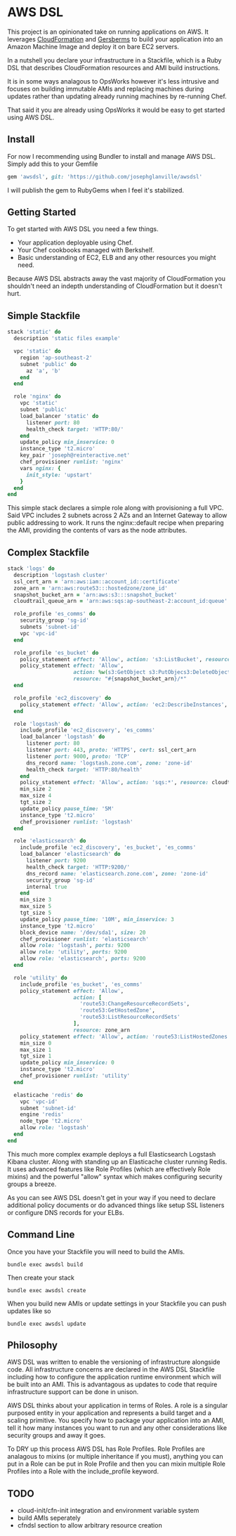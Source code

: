 AWS DSL
======

This project is an opinionated take on running applications on AWS.
It leverages [CloudFormation](http://aws.amazon.com/cloudformation/) and [Gersberms](https://github.com/josephglanville/gersberms) to build your application into an Amazon Machine Image and deploy it on bare EC2 servers.

In a nutshell you declare your infrastructure in a Stackfile, which is a Ruby DSL that describes CloudFormation resources and AMI build instructions.

It is in some ways analagous to OpsWorks however it's less intrusive and focuses on building immutable AMIs and replacing machines during updates rather than updating already running machines by re-running Chef.

That said it you are already using OpsWorks it would be easy to get started using AWS DSL.

Install
-------

For now I recommending using Bundler to install and manage AWS DSL.
Simply add this to your Gemfile

```ruby
gem 'awsdsl', git: 'https://github.com/josephglanville/awsdsl'
```

I will publish the gem to RubyGems when I feel it's stabilized.

Getting Started
---------------

To get started with AWS DSL you need a few things.

* Your application deployable using Chef.
* Your Chef cookbooks managed with Berkshelf.
* Basic understanding of EC2, ELB and any other resources you might need.

Because AWS DSL abstracts away the vast majority of CloudFormation you shouldn't need an indepth understanding of CloudFormation but it doesn't hurt.

Simple Stackfile
----------------

```ruby
stack 'static' do
  description 'static files example'

  vpc 'static' do
    region 'ap-southeast-2'
    subnet 'public' do
      az 'a', 'b'
    end
  end

  role 'nginx' do
    vpc 'static'
    subnet 'public'
    load_balancer 'static' do
      listener port: 80
      health_check target: 'HTTP:80/'
    end
    update_policy min_inservice: 0
    instance_type 't2.micro'
    key_pair 'joseph@reinteractive.net'
    chef_provisioner runlist: 'nginx'
    vars nginx: {
      init_style: 'upstart'
    }
  end
end
```

This simple stack declares a simple role along with provisioning a full VPC.
Said VPC includes 2 subnets across 2 AZs and an Internet Gateway to allow public addressing to work.
It runs the nginx::default recipe when preparing the AMI, providing the contents of vars as the node attributes.

Complex Stackfile
-----------------

```ruby
stack 'logs' do
  description 'logstash cluster'
  ssl_cert_arn = 'arn:aws:iam::account_id::certificate'
  zone_arn = 'arn:aws:route53:::hostedzone/zone_id'
  snapshot_bucket_arn = 'arn:aws:s3:::snapshot_bucket'
  cloudtrail_queue_arn = 'arn:aws:sqs:ap-southeast-2:account_id:queue'

  role_profile 'es_comms' do
    security_group 'sg-id'
    subnets 'subnet-id'
    vpc 'vpc-id'
  end

  role_profile 'es_bucket' do
    policy_statement effect: 'Allow', action: 's3:ListBucket', resource: snapshot_bucket_arn
    policy_statement effect: 'Allow',
                     action: %w(s3:GetObject s3:PutObjecs3:DeleteObject s3:DeleteObject),
                     resource: "#{snapshot_bucket_arn}/*"
  end

  role_profile 'ec2_discovery' do
    policy_statement effect: 'Allow', action: 'ec2:DescribeInstances', resource: '*'
  end

  role 'logstash' do
    include_profile 'ec2_discovery', 'es_comms'
    load_balancer 'logstash' do
      listener port: 80
      listener port: 443, proto: 'HTTPS', cert: ssl_cert_arn
      listener port: 9000, proto: 'TCP'
      dns_record name: 'logstash.zone.com', zone: 'zone-id'
      health_check target: 'HTTP:80/health'
    end
    policy_statement effect: 'Allow', action: 'sqs:*', resource: cloudtrail_queue_arn
    min_size 2
    max_size 4
    tgt_size 2
    update_policy pause_time: '5M'
    instance_type 't2.micro'
    chef_provisioner runlist: 'logstash'
  end

  role 'elasticsearch' do
    include_profile 'ec2_discovery', 'es_bucket', 'es_comms'
    load_balancer 'elasticsearch' do
      listener port: 9200
      health_check target: 'HTTP:9200/'
      dns_record name: 'elasticsearch.zone.com', zone: 'zone-id'
      security_group 'sg-id'
      internal true
    end
    min_size 3
    max_size 5
    tgt_size 5
    update_policy pause_time: '10M', min_inservice: 3
    instance_type 't2.micro'
    block_device name: '/dev/sda1', size: 20
    chef_provisioner runlist: 'elasticsearch'
    allow role: 'logstash', ports: 9200
    allow role: 'utility', ports: 9200
    allow role: 'elasticsearch', ports: 9200
  end

  role 'utility' do
    include_profile 'es_bucket', 'es_comms'
    policy_statement effect: 'Allow',
                     action: [
                       'route53:ChangeResourceRecordSets',
                       'route53:GetHostedZone',
                       'route53:ListResourceRecordSets'
                     ],
                     resource: zone_arn
    policy_statement effect: 'Allow', action: 'route53:ListHostedZones', resource: '*'
    min_size 0
    max_size 1
    tgt_size 1
    update_policy min_inservice: 0
    instance_type 't2.micro'
    chef_provisioner runlist: 'utility'
  end

  elasticache 'redis' do
    vpc 'vpc-id'
    subnet 'subnet-id'
    engine 'redis'
    node_type 't2.micro'
    allow role: 'logstash'
  end
end
```

This much more complex example deploys a full Elasticsearch Logstash Kibana cluster. Along with standing up an Elasticache cluster running Redis.
It uses advanced features like Role Profiles (which are effectively Role mixins) and the powerful "allow" syntax which makes configuring security groups a breeze.

As you can see AWS DSL doesn't get in your way if you need to declare additional policy documents or do advanced things like setup SSL listeners or configure DNS records for your ELBs.

Command Line
------------

Once you have your Stackfile you will need to build the AMIs.

```
bundle exec awsdsl build
```

Then create your stack

```
bundle exec awsdsl create
```

When you build new AMIs or update settings in your Stackfile you can push updates like so

```
bundle exec awsdsl update
```

Philosophy
----------

AWS DSL was written to enable the versioning of infrastructure alongside code.
All infrastructure concerns are declared in the AWS DSL Stackfile including how to configure the application runtime environment which will be built into an AMI.
This is advantagous as updates to code that require infrastructure support can be done in unison.

AWS DSL thinks about your application in terms of Roles. A role is a singular purposed entity in your application and represents a build target and a scaling primitive.
You specify how to package your application into an AMI, tell it how many instances you want to run and any other considerations like security groups and away it goes.

To DRY up this process AWS DSL has Role Profiles. Role Profiles are analagous to mixins (or multiple inheritance if you must), anything you can put in a Role can be put in Role Profile and then you can mixin multiple Role Profiles into a Role with the include_profile keyword.



TODO
----

* cloud-init/cfn-init integration and environment variable system
* build AMIs seperately
* cfndsl section to allow arbitrary resource creation
